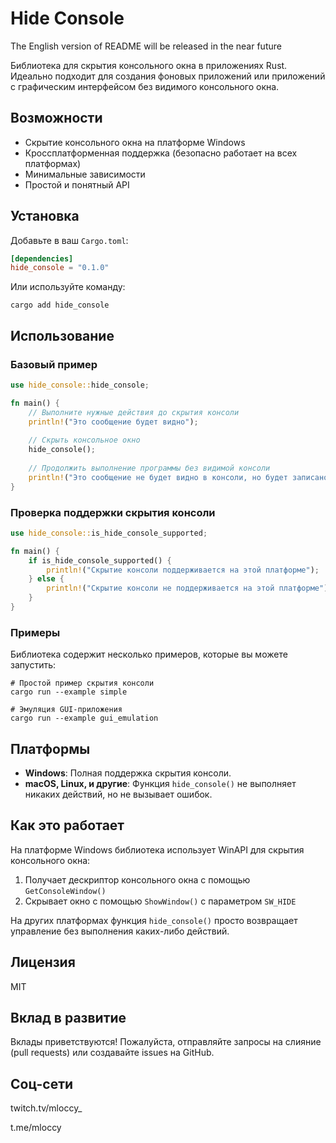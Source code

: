 # Hide Console

The English version of README will be released in the near future

Библиотека для скрытия консольного окна в приложениях Rust. Идеально подходит для создания фоновых приложений или приложений с графическим интерфейсом без видимого консольного окна.

## Возможности

- Скрытие консольного окна на платформе Windows
- Кроссплатформенная поддержка (безопасно работает на всех платформах)
- Минимальные зависимости
- Простой и понятный API

## Установка

Добавьте в ваш `Cargo.toml`:

```toml
[dependencies]
hide_console = "0.1.0"
```

Или используйте команду:

```
cargo add hide_console
```

## Использование

### Базовый пример

```rust
use hide_console::hide_console;

fn main() {
    // Выполните нужные действия до скрытия консоли
    println!("Это сообщение будет видно");
    
    // Скрыть консольное окно
    hide_console();
    
    // Продолжить выполнение программы без видимой консоли
    println!("Это сообщение не будет видно в консоли, но будет записано в stdout");
}
```

### Проверка поддержки скрытия консоли

```rust
use hide_console::is_hide_console_supported;

fn main() {
    if is_hide_console_supported() {
        println!("Скрытие консоли поддерживается на этой платформе");
    } else {
        println!("Скрытие консоли не поддерживается на этой платформе");
    }
}
```

### Примеры

Библиотека содержит несколько примеров, которые вы можете запустить:

```
# Простой пример скрытия консоли
cargo run --example simple

# Эмуляция GUI-приложения
cargo run --example gui_emulation
```

## Платформы

- **Windows**: Полная поддержка скрытия консоли.
- **macOS, Linux, и другие**: Функция `hide_console()` не выполняет никаких действий, но не вызывает ошибок.

## Как это работает

На платформе Windows библиотека использует WinAPI для скрытия консольного окна:

1. Получает дескриптор консольного окна с помощью `GetConsoleWindow()`
2. Скрывает окно с помощью `ShowWindow()` с параметром `SW_HIDE`

На других платформах функция `hide_console()` просто возвращает управление без выполнения каких-либо действий.

## Лицензия

MIT

## Вклад в развитие

Вклады приветствуются! Пожалуйста, отправляйте запросы на слияние (pull requests) или создавайте issues на GitHub. 

## Соц-сети

twitch.tv/mloccy_

t.me/mloccy
